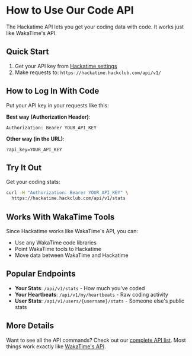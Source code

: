 # How to Use Our Code API

The Hackatime API lets you get your coding data with code. It works just like WakaTime's API.

## Quick Start

1. Get your API key from [Hackatime settings](https://hackatime.hackclub.com/my/settings)
2. Make requests to: `https://hackatime.hackclub.com/api/v1/`

## How to Log In With Code

Put your API key in your requests like this:

**Best way (Authorization Header)**:

```text
Authorization: Bearer YOUR_API_KEY
```

**Other way (in the URL)**:

```text
?api_key=YOUR_API_KEY
```

## Try It Out

Get your coding stats:

```bash
curl -H "Authorization: Bearer YOUR_API_KEY" \
  https://hackatime.hackclub.com/api/v1/stats
```

## Works With WakaTime Tools

Since Hackatime works like WakaTime's API, you can:

- Use any WakaTime code libraries
- Point WakaTime tools to Hackatime
- Move data between WakaTime and Hackatime

## Popular Endpoints

- **Your Stats**: `/api/v1/stats` - How much you've coded
- **Your Heartbeats**: `/api/v1/my/heartbeats` - Raw coding activity
- **User Stats**: `/api/v1/users/{username}/stats` - Someone else's public stats

## More Details

Want to see all the API commands? Check out our [complete API list](./endpoints.md). Most things work exactly like [WakaTime's API](https://wakatime.com/developers).
